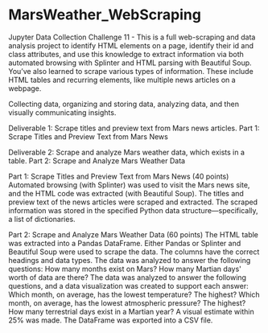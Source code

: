 # MarsWeather_WebScraping
Jupyter Data Collection Challenge 11 -
This is a full web-scraping and data analysis project to identify HTML elements on a page, identify their id and class attributes, and use this knowledge to extract information via both automated browsing with Splinter and HTML parsing with Beautiful Soup. You’ve also learned to scrape various types of information. These include HTML tables and recurring elements, like multiple news articles on a webpage.

Collecting data, organizing and storing data, analyzing data, and then visually communicating insights.

Deliverable 1: Scrape titles and preview text from Mars news articles.
Part 1: Scrape Titles and Preview Text from Mars News

Deliverable 2: Scrape and analyze Mars weather data, which exists in a table.
Part 2: Scrape and Analyze Mars Weather Data


Part 1: Scrape Titles and Preview Text from Mars News (40 points)
Automated browsing (with Splinter) was used to visit the Mars news site, and the HTML code was extracted (with Beautiful Soup). 
The titles and preview text of the news articles were scraped and extracted. 
The scraped information was stored in the specified Python data structure—specifically, a list of dictionaries. 

Part 2: Scrape and Analyze Mars Weather Data (60 points)
The HTML table was extracted into a Pandas DataFrame. Either Pandas or Splinter and Beautiful Soup were used to scrape the data. The columns have the correct headings and data types. 
The data was analyzed to answer the following questions: 
How many months exist on Mars? 
How many Martian days' worth of data are there? 
The data was analyzed to answer the following questions, and a data visualization was created to support each answer: 
Which month, on average, has the lowest temperature? The highest? 
Which month, on average, has the lowest atmospheric pressure? The highest? 
How many terrestrial days exist in a Martian year? A visual estimate within 25% was made.
The DataFrame was exported into a CSV file.
